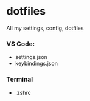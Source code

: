 # dotfiles
All my settings, config, dotfiles

### VS Code:

- settings.json
- keybindings.json

### Terminal

- .zshrc

